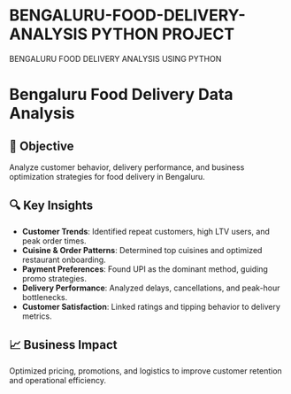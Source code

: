 # BENGALURU-FOOD-DELIVERY-ANALYSIS PYTHON PROJECT
BENGALURU FOOD DELIVERY ANALYSIS USING PYTHON
# **Bengaluru Food Delivery Data Analysis**

## 📌 Objective  
Analyze customer behavior, delivery performance, and business optimization strategies for food delivery in Bengaluru.

## 🔍 Key Insights  
- **Customer Trends**: Identified repeat customers, high LTV users, and peak order times.  
- **Cuisine & Order Patterns**: Determined top cuisines and optimized restaurant onboarding.  
- **Payment Preferences**: Found UPI as the dominant method, guiding promo strategies.  
- **Delivery Performance**: Analyzed delays, cancellations, and peak-hour bottlenecks.  
- **Customer Satisfaction**: Linked ratings and tipping behavior to delivery metrics.  

## 📈 Business Impact  
Optimized pricing, promotions, and logistics to improve customer retention and operational efficiency.
